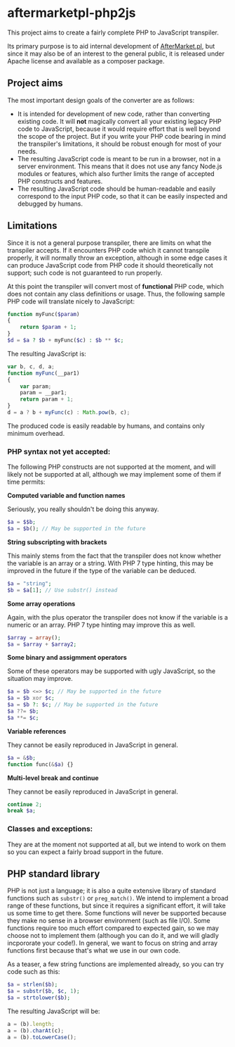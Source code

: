 
# aftermarketpl-php2js

This project aims to create a fairly complete PHP to JavaScript transpiler.

Its primary purpose is to aid internal development of [AfterMarket.pl](https://www.aftermarket.pl/), but since it may also be of an interest to the general public, it is released under Apache license and available as a composer package.

## Project aims 
The most important design goals of the converter are as follows:
* It is intended for development of new code, rather than converting existing code. It will **not** magically convert all your existing legacy PHP code to JavaScript, because it would require effort that is well beyond the scope of the project. But if you write your PHP code bearing in mind the transpiler's limitations, it should be robust enough for most of your needs.
* The resulting JavaScript code is meant to be run in a browser, not in a server environment. This means that it does not use any fancy Node.js modules or features, which also further limits the range of accepted PHP constructs and features.
* The resulting JavaScript code should be human-readable and easily correspond to the input PHP code, so that it can be easily inspected and debugged by humans.

## Limitations
Since it is not a general purpose transpiler, there are limits on what the transpiler accepts. If it encounters PHP code which it cannot transpile properly, it will normally throw an exception, although in some edge cases it can produce JavaScript code from PHP code it should theoretically not support; such code is not guaranteed to run properly.

At this point the transpiler will convert most of **functional** PHP code, which does not contain any class definitions or usage. Thus, the following sample PHP code will translate nicely to JavaScript:
```php
function myFunc($param)
{
	return $param + 1;
}
$d = $a ? $b + myFunc($c) : $b ** $c;
```
The resulting JavaScript is:
```JavaScript
var b, c, d, a;
function myFunc(__par1)
{
    var param;
    param = __par1;
    return param + 1;
}
d = a ? b + myFunc(c) : Math.pow(b, c);
```
The produced code is easily readable by humans, and contains only minimum overhead.

### PHP syntax not yet accepted:

The following PHP constructs are not supported at the moment, and will likely not be supported at all, although we may implement some of them if time permits:

**Computed variable and function names**

Seriously, you really shouldn't be doing this anyway.
```php
$a = $$b;
$a = $b(); // May be supported in the future
```

**String subscripting with brackets**

This mainly stems from the fact that the transpiler does not know whether the variable is an array or a string. With PHP 7 type hinting, this may be improved in the future if the type of the variable can be deduced.
```php
$a = "string";
$b = $a[1]; // Use substr() instead
```
**Some array operations**

Again, with the plus operator the transpiler does not know if the variable is a numeric or an array. PHP 7 type hinting may improve this as well.
```php
$array = array();
$a = $array + $array2;
```

**Some binary and assigmment operators**

Some of these operators may be supported with ugly JavaScript, so the situation may improve.
```php
$a = $b <=> $c; // May be supported in the future
$a = $b xor $c;
$a = $b ?: $c; // May be supported in the future
$a ??= $b;
$a **= $c;
```

**Variable references**

They cannot be easily reproduced in JavaScript in general.
```php
$a = &$b;
function func(&$a) {}
```

**Multi-level break and continue**

They cannot be easily reproduced in JavaScript in general.
```php
continue 2;
break $a;
```

### Classes and exceptions:

They are at the moment not supported at all, but we intend to work on them so you can expect a fairly broad support in the future.

## PHP standard library

PHP is not just a language; it is also a quite extensive library of standard functions such as `substr()` or `preg_match()`. We intend to implement a broad range of these functions, but since it requires a significant effort, it will take us some time to get there. Some functions will never be supported because they make no sense in a browser environment (such as file I/O). Some functions require too much effort compared to expected gain, so we may choose not to implement them (although you can do it, and we will gladly incpororate your code!). In general, we want to focus on string and array functions first because that's what we use in our own code.

As a teaser, a few string functions are implemented already, so you can try code such as this:
```php
$a = strlen($b);
$a = substr($b, $c, 1);
$a = strtolower($b);
```
The resulting JavaScript will be:
```JavaScript
a = (b).length;
a = (b).charAt(c);
a = (b).toLowerCase();
```
